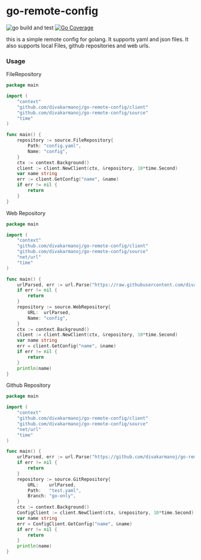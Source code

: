 # go-remote-config
![go build and test](https://github.com/divakarmanoj/go-remote-config/actions/workflows/go.yml/badge.svg)
[![Go Coverage](https://github.com/divakarmanoj/go-remote-config/wiki/coverage.svg)](https://raw.githack.com/wiki/divakarmanoj/go-remote-config/coverage.html)


this is a simple remote config for golang. It supports yaml and json files. It also supports local Files, github repositories and web urls.

### Usage
FileRepository
```go
package main

import (
	"context"
	"github.com/divakarmanoj/go-remote-config/client"
	"github.com/divakarmanoj/go-remote-config/source"
	"time"
)

func main() {
	repository := source.FileRepository{
		Path: "config.yaml",
		Name: "config",
	}
	ctx := context.Background()
	client := client.NewClient(ctx, &repository, 10*time.Second)
	var name string
	err := client.GetConfig("name", &name)
	if err != nil {
		return
	}
}

```

Web Repository
```go
package main

import (
	"context"
	"github.com/divakarmanoj/go-remote-config/client"
	"github.com/divakarmanoj/go-remote-config/source"
	"net/url"
	"time"
)

func main() {
	urlParsed, err := url.Parse("https://raw.githubusercontent.com/divakarmanoj/go-remote-config/go-only/test.yaml")
	if err != nil {
		return
	}
	repository := source.WebRepository{
		URL:  urlParsed,
		Name: "config",
	}
	ctx := context.Background()
	client := client.NewClient(ctx, &repository, 10*time.Second)
	var name string
	err = client.GetConfig("name", &name)
	if err != nil {
		return
	}
	println(name)
}
```
Github Repository
```go
package main

import (
	"context"
	"github.com/divakarmanoj/go-remote-config/client"
	"github.com/divakarmanoj/go-remote-config/source"
	"net/url"
	"time"
)

func main() {
	urlParsed, err := url.Parse("https://github.com/divakarmanoj/go-remote-config.git")
	if err != nil {
		return
	}
	repository := source.GitRepository{
		URL:    urlParsed,
		Path:   "test.yaml",
		Branch: "go-only",
	}
	ctx := context.Background()
	ConfigClient := client.NewClient(ctx, &repository, 10*time.Second)
	var name string
	err = ConfigClient.GetConfig("name", &name)
	if err != nil {
		return
	}
	println(name)
}
```
